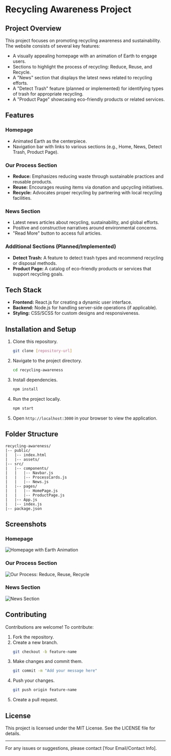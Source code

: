 # Recycling Awareness Project

## Project Overview
This project focuses on promoting recycling awareness and sustainability. The website consists of several key features:
- A visually appealing homepage with an animation of Earth to engage users.
- Sections to highlight the process of recycling: Reduce, Reuse, and Recycle.
- A "News" section that displays the latest news related to recycling efforts.
- A "Detect Trash" feature (planned or implemented) for identifying types of trash for appropriate recycling.
- A "Product Page" showcasing eco-friendly products or related services.

## Features

### Homepage
- Animated Earth as the centerpiece.
- Navigation bar with links to various sections (e.g., Home, News, Detect Trash, Product Page).

### Our Process Section
- **Reduce:** Emphasizes reducing waste through sustainable practices and reusable products.
- **Reuse:** Encourages reusing items via donation and upcycling initiatives.
- **Recycle:** Advocates proper recycling by partnering with local recycling facilities.

### News Section
- Latest news articles about recycling, sustainability, and global efforts.
- Positive and constructive narratives around environmental concerns.
- "Read More" button to access full articles.

### Additional Sections (Planned/Implemented)
- **Detect Trash:** A feature to detect trash types and recommend recycling or disposal methods.
- **Product Page:** A catalog of eco-friendly products or services that support recycling goals.

## Tech Stack
- **Frontend:** React.js for creating a dynamic user interface.
- **Backend:** Node.js for handling server-side operations (if applicable).
- **Styling:** CSS/SCSS for custom designs and responsiveness.

## Installation and Setup
1. Clone this repository.
   ```bash
   git clone [repository-url]
   ```
2. Navigate to the project directory.
   ```bash
   cd recycling-awareness
   ```
3. Install dependencies.
   ```bash
   npm install
   ```
4. Run the project locally.
   ```bash
   npm start
   ```
5. Open `http://localhost:3000` in your browser to view the application.

## Folder Structure
```
recycling-awareness/
|-- public/
|   |-- index.html
|   |-- assets/
|-- src/
|   |-- components/
|   |   |-- Navbar.js
|   |   |-- ProcessCards.js
|   |   |-- News.js
|   |-- pages/
|   |   |-- HomePage.js
|   |   |-- ProductPage.js
|   |-- App.js
|   |-- index.js
|-- package.json
```

## Screenshots

### Homepage
![Homepage with Earth Animation](./screenshots/homepage.png)

### Our Process Section
![Our Process: Reduce, Reuse, Recycle](./screenshots/our_process.png)

### News Section
![News Section](./screenshots/news_section.png)

## Contributing
Contributions are welcome! To contribute:
1. Fork the repository.
2. Create a new branch.
   ```bash
   git checkout -b feature-name
   ```
3. Make changes and commit them.
   ```bash
   git commit -m "Add your message here"
   ```
4. Push your changes.
   ```bash
   git push origin feature-name
   ```
5. Create a pull request.

## License
This project is licensed under the MIT License. See the LICENSE file for details.

---
For any issues or suggestions, please contact [Your Email/Contact Info].
